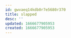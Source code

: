 ```yaml
---
id: gwvaeq14kdb0r7e5680r370
title: slapped
desc: ''
updated: 1666677905953
created: 1666677905953
---
```

